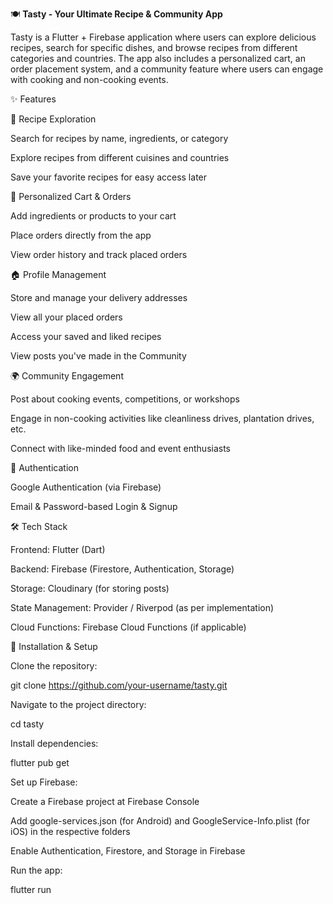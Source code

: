 🍽️ **Tasty - Your Ultimate Recipe & Community App**

Tasty is a Flutter + Firebase application where users can explore delicious recipes, search for specific dishes, and browse recipes from different categories and countries. The app also includes a personalized cart, an order placement system, and a community feature where users can engage with cooking and non-cooking events.

✨ Features

🥘 Recipe Exploration

Search for recipes by name, ingredients, or category

Explore recipes from different cuisines and countries

Save your favorite recipes for easy access later

🛒 Personalized Cart & Orders

Add ingredients or products to your cart

Place orders directly from the app

View order history and track placed orders

🏠 Profile Management

Store and manage your delivery addresses

View all your placed orders

Access your saved and liked recipes

View posts you've made in the Community

🌍 Community Engagement

Post about cooking events, competitions, or workshops

Engage in non-cooking activities like cleanliness drives, plantation drives, etc.

Connect with like-minded food and event enthusiasts

🔑 Authentication

Google Authentication (via Firebase)

Email & Password-based Login & Signup

🛠️ Tech Stack

Frontend: Flutter (Dart)

Backend: Firebase (Firestore, Authentication, Storage)

Storage: Cloudinary (for storing posts)

State Management: Provider / Riverpod (as per implementation)

Cloud Functions: Firebase Cloud Functions (if applicable)

🚀 Installation & Setup

Clone the repository:

git clone https://github.com/your-username/tasty.git

Navigate to the project directory:

cd tasty

Install dependencies:

flutter pub get

Set up Firebase:

Create a Firebase project at Firebase Console

Add google-services.json (for Android) and GoogleService-Info.plist (for iOS) in the respective folders

Enable Authentication, Firestore, and Storage in Firebase

Run the app:

flutter run


